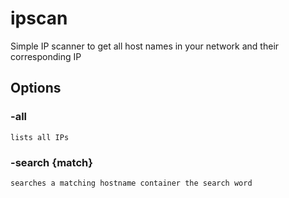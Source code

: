 # ipscan
Simple IP scanner to get all host names in your network and their corresponding IP

## Options

### -all
    lists all IPs

### -search {match}
    searches a matching hostname container the search word
